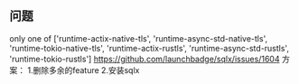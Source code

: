 ## 问题
only one of ['runtime-actix-native-tls', 'runtime-async-std-native-tls', 'runtime-tokio-native-tls', 'runtime-actix-rustls', 'runtime-async-std-rustls', 'runtime-tokio-rustls']
https://github.com/launchbadge/sqlx/issues/1604
方案：
1.删除多余的feature
2.安装sqlx

